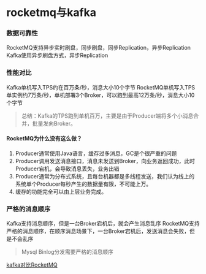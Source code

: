# rocketmq与kafka

### 数据可靠性
RocketMQ支持异步实时刷盘，同步刷盘，同步Replication，异步Replication
Kafka使用异步刷盘方式，异步Replication

### 性能对比
Kafka单机写入TPS约在百万条/秒，消息大小10个字节
RocketMQ单机写入TPS单实例约7万条/秒，单机部署3个Broker，可以跑到最高12万条/秒，消息大小10个字节

> 总结：Kafka的TPS跑到单机百万，主要是由于Producer端将多个小消息合并，批量发向Broker。

#### RocketMQ为什么没有这么做？
1. Producer通常使用Java语言，缓存过多消息，GC是个很严重的问题
2. Producer调用发送消息接口，消息未发送到Broker，向业务返回成功，此时Producer宕机，会导致消息丢失，业务出错
3. Producer通常为分布式系统，且每台机器都是多线程发送，我们认为线上的系统单个Producer每秒产生的数据量有限，不可能上万。
4. 缓存的功能完全可以由上层业务完成。


### 严格的消息顺序
Kafka支持消息顺序，但是一台Broker宕机后，就会产生消息乱序
RocketMQ支持严格的消息顺序，在顺序消息场景下，一台Broker宕机后，发送消息会失败，但是不会乱序

> Mysql Binlog分发需要严格的消息顺序


[kafka对比RocketMQ](https://blog.csdn.net/u014411730/article/details/78616019) 
